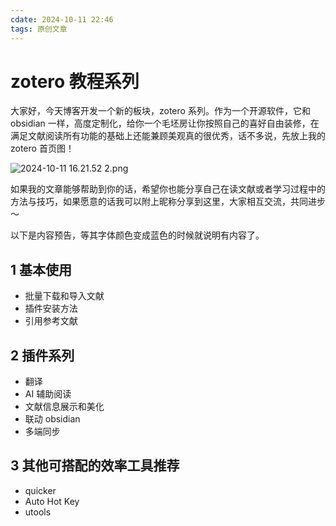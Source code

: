 ```yaml
---
cdate: 2024-10-11 22:46
tags: 原创文章 
---
```


# zotero 教程系列

大家好，今天博客开发一个新的板块，zotero 系列。作为一个开源软件，它和 obsidian 一样，高度定制化，给你一个毛坯房让你按照自己的喜好自由装修，在满足文献阅读所有功能的基础上还能兼顾美观真的很优秀，话不多说，先放上我的 zotero 首页图！

![2024-10-11 16.21.52 2.png](https://s2.loli.net/2024/10/11/vjg9biqGC37An4K.png)

如果我的文章能够帮助到你的话，希望你也能分享自己在读文献或者学习过程中的方法与技巧，如果愿意的话我可以附上昵称分享到这里，大家相互交流，共同进步～

以下是内容预告，等其字体颜色变成蓝色的时候就说明有内容了。

## 1 基本使用

- 批量下载和导入文献
- 插件安装方法
- 引用参考文献

## 2 插件系列

- 翻译
- AI 辅助阅读
- 文献信息展示和美化
- 联动 obsidian
- 多端同步

## 3 其他可搭配的效率工具推荐

- quicker
- Auto Hot Key
- utools